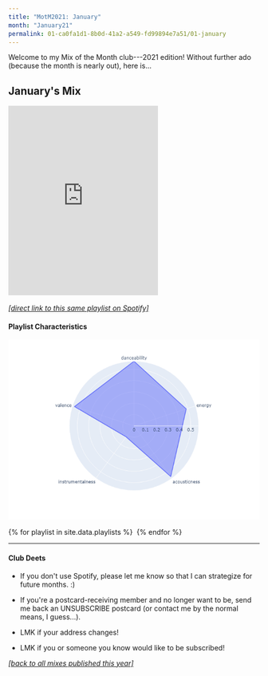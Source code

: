 ```yaml
---
title: "MotM2021: January"
month: "January21"
permalink: 01-ca0fa1d1-8b0d-41a2-a549-fd99894e7a51/01-january
---
```


Welcome to my Mix of the Month club---2021 edition! Without further ado (because the month is nearly out), here is...

## January's Mix

<iframe src="https://open.spotify.com/embed/playlist/2iFlt7F1azJXxclou9ze0M" width="300" height="380" frameborder="0" allowtransparency="true" allow="encrypted-media"></iframe>

[_[direct link to this same playlist on Spotify]_](https://open.spotify.com/playlist/2iFlt7F1azJXxclou9ze0M?si=GpSW_X-NRZG97Jx_NCPm3Q)

#### Playlist Characteristics

![January Radar Chart](../assets/jan2021-radar.png)

{% for playlist in site.data.playlists %}
<img href = {{playlist.image_loc}}></img>
{% endfor %}

-----

#### Club Deets
- If you don't use Spotify, please let me know so that I can strategize for future months. :)

- If you're a postcard-receiving member and no longer want to be, send me back an UNSUBSCRIBE postcard (or contact me by the normal means, I guess...).

- LMK if your address changes!

- LMK if you or someone you know would like to be subscribed!

[_[back to all mixes published this year]_](../index.md)
